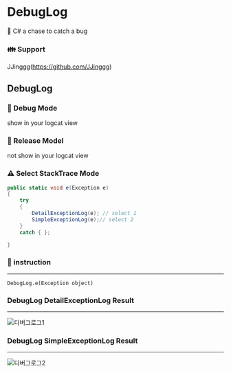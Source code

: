 # DebugLog
:speech_balloon: C# a chase to catch a bug


### :family: Support
JJinggg(https://github.com/JJinggg)


## DebugLog

### :eyes: Debug Mode
show in your logcat view   


### :ghost: Release Model
not show in your logcat view   

### :warning: Select StackTrace Mode
```C#
public static void e(Exception e)
{
	try
	{
		DetailExceptionLog(e); // select 1
		SimpleExceptionLog(e);// select 2
	}
	catch { };

}
```

### :page_with_curl: instruction
-----------------------------------
```
DebugLog.e(Exception object)
```






### DebugLog DetailExceptionLog Result
-----------------------------------
![디버그로그1](https://user-images.githubusercontent.com/52993842/92225037-a3b5b880-eedd-11ea-9bcf-9a3e1c9c2320.png)


### DebugLog SimpleExceptionLog Result
-----------------------------------
![디버그로그2](https://user-images.githubusercontent.com/52993842/103996765-a6068700-51dd-11eb-8e6a-391e4a877c33.png)


